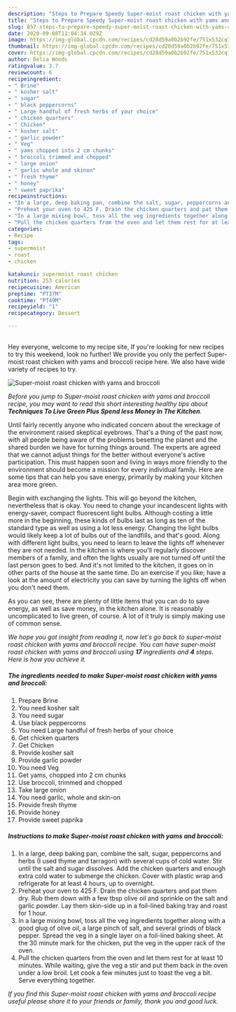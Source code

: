 ```yaml
---
description: "Steps to Prepare Speedy Super-moist roast chicken with yams and broccoli"
title: "Steps to Prepare Speedy Super-moist roast chicken with yams and broccoli"
slug: 857-steps-to-prepare-speedy-super-moist-roast-chicken-with-yams-and-broccoli
date: 2020-09-08T11:04:34.029Z
image: https://img-global.cpcdn.com/recipes/cd28d59a0b2b92fe/751x532cq70/super-moist-roast-chicken-with-yams-and-broccoli-recipe-main-photo.jpg
thumbnail: https://img-global.cpcdn.com/recipes/cd28d59a0b2b92fe/751x532cq70/super-moist-roast-chicken-with-yams-and-broccoli-recipe-main-photo.jpg
cover: https://img-global.cpcdn.com/recipes/cd28d59a0b2b92fe/751x532cq70/super-moist-roast-chicken-with-yams-and-broccoli-recipe-main-photo.jpg
author: Delia Woods
ratingvalue: 3.7
reviewcount: 6
recipeingredient:
- " Brine"
- " kosher salt"
- " sugar"
- " black peppercorns"
- " Large handful of fresh herbs of your choice"
- " chicken quarters"
- " Chicken"
- " kosher salt"
- " garlic powder"
- " Veg"
- " yams chopped into 2 cm chunks"
- " broccoli trimmed and chopped"
- " large onion"
- " garlic whole and skinon"
- " fresh thyme"
- " honey"
- " sweet paprika"
recipeinstructions:
- "In a large, deep baking pan, combine the salt, sugar, peppercorns and herbs (I used thyme and tarragon) with several cups of cold water. Stir until the salt and sugar dissolves. Add the chicken quarters and enough extra cold water to submerge the chicken. Cover with plastic wrap and refrigerate for at least 4 hours, up to overnight."
- "Preheat your oven to 425 F. Drain the chicken quarters and pat them dry. Rub them down with a few tbsp olive oil and sprinkle on the salt and garlic powder. Lay them skin-side up in a foil-lined baking tray and roast for 1 hour."
- "In a large mixing bowl, toss all the veg ingredients together along with a good glug of olive oil, a large pinch of salt, and several grinds of black pepper. Spread the veg in a single layer on a foil-lined baking sheet. At the 30 minute mark for the chicken, put the veg in the upper rack of the oven."
- "Pull the chicken quarters from the oven and let them rest for at least 10 minutes. While waiting, give the veg a stir and put them back in the oven under a low broil. Let cook a few minutes just to toast the veg a bit. Serve everything together."
categories:
- Recipe
tags:
- supermoist
- roast
- chicken

katakunci: supermoist roast chicken 
nutrition: 253 calories
recipecuisine: American
preptime: "PT37M"
cooktime: "PT49M"
recipeyield: "1"
recipecategory: Dessert

---
```

<br>
Hey everyone, welcome to my recipe site, If you're looking for new recipes to try this weekend, look no further! We provide you only the perfect Super-moist roast chicken with yams and broccoli recipe here. We also have wide variety of recipes to try.
<br>


![Super-moist roast chicken with yams and broccoli](https://img-global.cpcdn.com/recipes/cd28d59a0b2b92fe/751x532cq70/super-moist-roast-chicken-with-yams-and-broccoli-recipe-main-photo.jpg)

<i>Before you jump to Super-moist roast chicken with yams and broccoli recipe, you may want to read this short interesting healthy tips about 
<strong>Techniques To Live Green Plus Spend less Money In The Kitchen</strong>.</i>
</br>

Until fairly recently anyone who indicated concern about the wreckage of the environment raised skeptical eyebrows. That's a thing of the past now, with all people being aware of the problems besetting the planet and the shared burden we have for turning things around. The experts are agreed that we cannot adjust things for the better without everyone's active participation. This must happen soon and living in ways more friendly to the environment should become a mission for every individual family. Here are some tips that can help you save energy, primarily by making your kitchen area more green.

Begin with exchanging the lights. This will go beyond the kitchen, nevertheless that is okay. You need to change your incandescent lights with energy-saver, compact fluorescent light bulbs. Although costing a little more in the beginning, these kinds of bulbs last as long as ten of the standard type as well as using a lot less energy. Changing the light bulbs would likely keep a lot of bulbs out of the landfills, and that's good. Along with different light bulbs, you need to learn to leave the lights off whenever they are not needed. In the kitchen is where you'll regularly discover members of a family, and often the lights usually are not turned off until the last person goes to bed. And it's not limited to the kitchen, it goes on in other parts of the house at the same time. Do an exercise if you like; have a look at the amount of electricity you can save by turning the lights off when you don't need them.

As you can see, there are plenty of little items that you can do to save energy, as well as save money, in the kitchen alone. It is reasonably uncomplicated to live green, of course. A lot of it truly is simply making use of common sense.


<i>We hope you got insight from reading it, now let's go back to super-moist roast chicken with yams and broccoli recipe. You can have super-moist roast chicken with yams and broccoli using <strong>17</strong> ingredients and <strong>4</strong> steps. Here is how you achieve it.
</i>

##### The ingredients needed to make Super-moist roast chicken with yams and broccoli:

1. Prepare  Brine
1. You need  kosher salt
1. You need  sugar
1. Use  black peppercorns
1. You need  Large handful of fresh herbs of your choice
1. Get  chicken quarters
1. Get  Chicken
1. Provide  kosher salt
1. Provide  garlic powder
1. You need  Veg
1. Get  yams, chopped into 2 cm chunks
1. Use  broccoli, trimmed and chopped
1. Take  large onion
1. You need  garlic, whole and skin-on
1. Provide  fresh thyme
1. Provide  honey
1. Provide  sweet paprika


##### Instructions to make Super-moist roast chicken with yams and broccoli:

1. In a large, deep baking pan, combine the salt, sugar, peppercorns and herbs (I used thyme and tarragon) with several cups of cold water. Stir until the salt and sugar dissolves. Add the chicken quarters and enough extra cold water to submerge the chicken. Cover with plastic wrap and refrigerate for at least 4 hours, up to overnight.
1. Preheat your oven to 425 F. Drain the chicken quarters and pat them dry. Rub them down with a few tbsp olive oil and sprinkle on the salt and garlic powder. Lay them skin-side up in a foil-lined baking tray and roast for 1 hour.
1. In a large mixing bowl, toss all the veg ingredients together along with a good glug of olive oil, a large pinch of salt, and several grinds of black pepper. Spread the veg in a single layer on a foil-lined baking sheet. At the 30 minute mark for the chicken, put the veg in the upper rack of the oven.
1. Pull the chicken quarters from the oven and let them rest for at least 10 minutes. While waiting, give the veg a stir and put them back in the oven under a low broil. Let cook a few minutes just to toast the veg a bit. Serve everything together.


<i>If you find this Super-moist roast chicken with yams and broccoli recipe useful please share it to your friends or family, thank you and good luck.</i>
